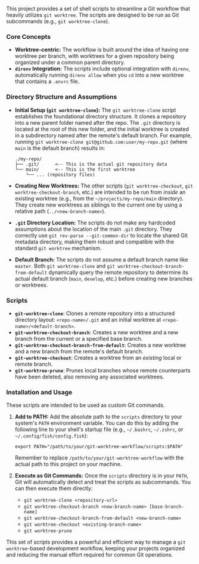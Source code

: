 This project provides a set of shell scripts to streamline a Git workflow that heavily utilizes `git worktree`. The scripts are designed to be run as Git subcommands (e.g., `git worktree-clone`).

### Core Concepts

*   **Worktree-centric:** The workflow is built around the idea of having one worktree per branch, with worktrees for a given repository being organized under a common parent directory.
*   **`direnv` Integration:** The scripts include optional integration with `direnv`, automatically running `direnv allow` when you `cd` into a new worktree that contains a `.envrc` file.

### Directory Structure and Assumptions

*   **Initial Setup (`git worktree-clone`):** The `git worktree-clone` script establishes the foundational directory structure. It clones a repository into a new parent folder named after the repo. The `.git` directory is located at the root of this new folder, and the initial worktree is created in a subdirectory named after the remote's default branch. For example, running `git worktree-clone git@github.com:user/my-repo.git` (where `main` is the default branch) results in:
    ```
    ./my-repo/
    ├── .git/      <-- This is the actual git repository data
    └── main/      <-- This is the first worktree
        └── ... (repository files)
    ```

*   **Creating New Worktrees:** The other scripts (`git worktree-checkout`, `git worktree-checkout-branch`, etc.) are intended to be run from *inside* an existing worktree (e.g., from the `~/projects/my-repo/main` directory). They create new worktrees as siblings to the current one by using a relative path (`../<new-branch-name>`).

*   **`.git` Directory Location:** The scripts do not make any hardcoded assumptions about the location of the main `.git` directory. They correctly use `git rev-parse --git-common-dir` to locate the shared Git metadata directory, making them robust and compatible with the standard `git worktree` mechanism.

*   **Default Branch:** The scripts do not assume a default branch name like `master`. Both `git worktree-clone` and `git worktree-checkout-branch-from-default` dynamically query the remote repository to determine its actual default branch (`main`, `develop`, etc.) before creating new branches or worktrees.

### Scripts

*   **`git-worktree-clone`**: Clones a remote repository into a structured directory layout: `<repo-name>/.git` and an initial worktree at `<repo-name>/<default-branch>`.
*   **`git-worktree-checkout-branch`**: Creates a new worktree and a new branch from the current or a specified base branch.
*   **`git-worktree-checkout-branch-from-default`**: Creates a new worktree and a new branch from the remote's default branch.
*   **`git-worktree-checkout`**: Creates a worktree from an *existing* local or remote branch.
*   **`git-worktree-prune`**: Prunes local branches whose remote counterparts have been deleted, also removing any associated worktrees.

### Installation and Usage

These scripts are intended to be used as custom Git commands.

1.  **Add to PATH:** Add the absolute path to the `scripts` directory to your system's `PATH` environment variable. You can do this by adding the following line to your shell's startup file (e.g., `~/.bashrc`, `~/.zshrc`, or `~/.config/fish/config.fish`):

    ```shell
    export PATH="/path/to/your/git-worktree-workflow/scripts:$PATH"
    ```

    Remember to replace `/path/to/your/git-worktree-workflow` with the actual path to this project on your machine.

2.  **Execute as Git Commands:** Once the `scripts` directory is in your `PATH`, Git will automatically detect and treat the scripts as subcommands. You can then execute them directly:

    *   `git worktree-clone <repository-url>`
    *   `git worktree-checkout-branch <new-branch-name> [base-branch-name]`
    *   `git worktree-checkout-branch-from-default <new-branch-name>`
    *   `git worktree-checkout <existing-branch-name>`
    *   `git worktree-prune`

This set of scripts provides a powerful and efficient way to manage a `git worktree`-based development workflow, keeping your projects organized and reducing the manual effort required for common Git operations.
